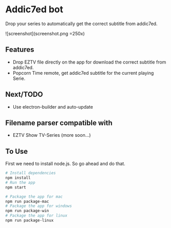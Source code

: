 # Addic7ed bot
Drop your series to automatically get the correct subtitle from addic7ed.

![screenshot](screenshot.png =250x)

## Features
- Drop EZTV file directly on the app for download the correct subtitle from addic7ed.
- Popcorn Time remote, get addic7ed subtitle for the current playing Serie.

## Next/TODO
- Use electron-builder and auto-update

## Filename parser compatible with
- EZTV Show TV-Series (more soon…)

## To Use
First we need to install node.js. So go ahead and do that.

```bash
# Install dependencies
npm install
# Run the app
npm start

# Package the app for mac
npm run package-mac
# Package the app for windows
npm run package-win
# Package the app for linux
npm run package-linux
```